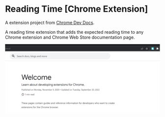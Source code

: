 # Reading Time [Chrome Extension]

A extension project from [Chrome Dev Docs](https://developer.chrome.com/docs/extensions/mv3/getstarted/tut-reading-time/).

A reading time extension that adds the expected reading time to any Chrome extension and Chrome Web Store documentation page.

<p align="center">
  <img alt="License" src="../.github/reading-time-example.png?style=flat">
</p>